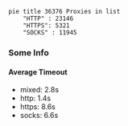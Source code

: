 
```mermaid
pie title 36376 Proxies in list
    "HTTP" : 23146
    "HTTPS": 5321
    "SOCKS" : 11945
```

### Some Info
#### Average Timeout

- mixed: 2.8s
- http: 1.4s
- https: 8.6s
- socks: 6.6s